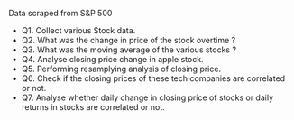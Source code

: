 
Data scraped from S&P 500

<ul>
<li>Q1. Collect various Stock data.</li>
<li>Q2. What was the change in price of the stock overtime ?</li>
<li>Q3. What was the moving average of the various stocks ?</li>
<li>Q4. Analyse closing price change in apple stock. </li>
<li>Q5. Performing resamplying analysis of closing price. </li>
<li>Q6. Check if the closing prices of these tech companies are correlated or not.</li>
<li>Q7. Analyse whether daily change in closing price of stocks or daily returns in stocks are correlated or not.</li>
</ul>
